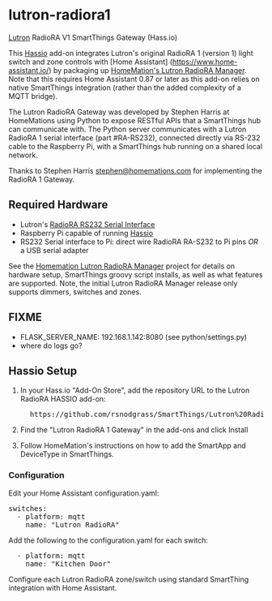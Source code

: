 # lutron-radiora1

[Lutron](http://lutron.com/) RadioRA V1 SmartThings Gateway (Hass.io)

This [Hassio](https://www.home-assistant.io/hassio/) add-on integrates Lutron's
original RadioRA 1 (version 1) light switch and zone controls with [Home Assistant]
(https://www.home-assistant.io/)
by packaging up [HomeMation's Lutron RadioRA Manager](https://github.com/homemations/SmartThings). 
Note that this requires Home Assistant 0.87 or later as this add-on relies on native SmartThings
integration (rather than the added complexity of a MQTT bridge).

The Lutron RadioRA Gateway was developed by Stephen Harris at HomeMations using Python
to expose RESTful APIs that a SmartThings hub can communicate with. The Python server
communicates with a Lutron RadioRA 1 serial interface (part #RA-RS232), connected directly
via RS-232 cable to the Raspberry Pi, with a SmartThings hub running on a shared
local network.

Thanks to Stephen Harris <stephen@homemations.com> for implementing the RadioRA 1 Gateway.

## Required Hardware

* Lutron's [RadioRA RS232 Serial Interface](http://www.lutron.com/TechnicalDocumentLibrary/044005c.pdf)
* Raspberry Pi capable of running [Hassio](https://www.home-assistant.io/hassio/)
* RS232 Serial interface to Pi: direct wire RadioRA RA-S232 to Pi pins *OR* a USB serial adapter

See the [Homemation Lutron RadioRA Manager](https://github.com/homemations/SmartThings)
project for details on hardware setup, SmartThings groovy script installs, as well as what features
are supported. Note, the initial Lutron RadioRA Manager release only supports dimmers, switches and zones.

## FIXME

- FLASK_SERVER_NAME: 192.168.1.142:8080 (see python/settings.py)
- where do logs go?

## Hassio Setup

1. In your Hass.io "Add-On Store", add the repository URL to the Lutron RadioRA HASSIO add-on:

<pre>
     https://github.com/rsnodgrass/SmartThings/Lutron%20RadioRA/hassio
</pre>

2. Find the "Lutron RadioRA 1 Gateway" in the add-ons and click Install

3. Follow HomeMation's instructions on how to add the SmartApp and DeviceType in
   SmartThings.

### Configuration

Edit your Home Assistant configuration.yaml:

<pre>switches:
  - platform: mqtt
    name: "Lutron RadioRA"
</pre>

Add the following to the configuration.yaml for each switch:

<pre>
  - platform: mqtt
    name: "Kitchen Door"
</pre>

Configure each Lutron RadioRA zone/switch using standard SmartThing
integration with Home Assistant.
